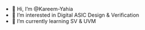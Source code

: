 - 👋 Hi, I’m @Kareem-Yahia
- 👀 I’m interested in Digital ASIC Design & Verification
- 🌱 I’m currently learning SV & UVM

<!---
Kareem-Yahia/Kareem-Yahia is a ✨ special ✨ repository because its `README.md` (this file) appears on your GitHub profile.
You can click the Preview link to take a look at your changes.
--->
